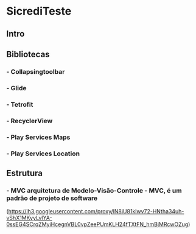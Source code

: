 # SicrediTeste

## Intro

## Bibliotecas
### - Collapsingtoolbar
### - Glide
### - Tetrofit
### - RecyclerView
### - Play Services Maps
### - Play Services Location

## Estrutura
### - MVC arquitetura de Modelo-Visão-Controle - MVC, é um padrão de projeto de software

(https://lh3.googleusercontent.com/proxy/lN8iU81klwv72-HNtha34uh-vShX1MKyyLvlYA-0ssEG4SCrqZMyiHcegnVBL0vpZeePUmKLH24fTXtFN_hmBjMRcwOZug)

